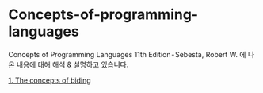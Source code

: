 # Concepts-of-programming-languages

Concepts of Programming Languages 11th Edition - Sebesta, Robert W. 에 나온 내용에 대해 해석 &amp; 설명하고 있습니다.

[1. The concepts of biding](the%20concepts%20of%20binding.md)
